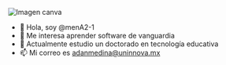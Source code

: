 ![Imagen canva](https://github.com/menA2-1/menA2-1/assets/163673938/fe156260-0d1e-48dc-b796-06895a5789cc)

- 👋 Hola, soy @menA2-1
- 👀 Me interesa aprender software de vanguardia
- 🌱 Actualmente estudio un doctorado en tecnología educativa
- 📫 Mi correo es adanmedina@uninnova.mx

<!---
menA2-1/menA2-1 is a ✨ special ✨ repository because its `README.md` (this file) appears on your GitHub profile.
You can click the Preview link to take a look at your changes.
--->
